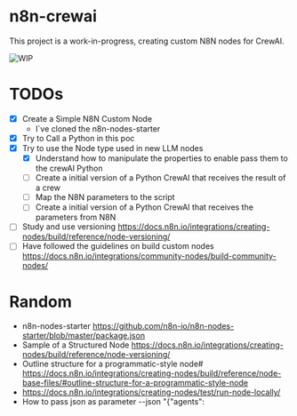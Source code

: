 # n8n-crewai

This project is a work-in-progress, creating custom N8N nodes for CrewAI.

![WIP](https://i.ibb.co/QNDsLVk/image-2024-04-20-101720761.png)

# TODOs

- [x] Create a Simple N8N Custom Node
  - I`ve cloned the n8n-nodes-starter
- [x] Try to Call a Python in this poc
- [x] Try to use the Node type used in new LLM nodes
  - [X] Understand how to manipulate the properties to enable pass them to the crewAI Python
  - [ ] Create a initial version of a Python CrewAI that receives the result of a crew
  - [ ] Map the N8N parameters to the script
  - [ ] Create a initial version of a Python CrewAI that receives the parameters from N8N
- [ ] Study and use versioning
  https://docs.n8n.io/integrations/creating-nodes/build/reference/node-versioning/
- [ ] Have followed the guidelines on build custom nodes
  https://docs.n8n.io/integrations/community-nodes/build-community-nodes/

# Random

- n8n-nodes-starter
  https://github.com/n8n-io/n8n-nodes-starter/blob/master/package.json
- Sample of a Structured Node
  https://docs.n8n.io/integrations/creating-nodes/build/reference/node-versioning/
- Outline structure for a programmatic-style node#
  https://docs.n8n.io/integrations/creating-nodes/build/reference/node-base-files/#outline-structure-for-a-programmatic-style-node
- https://docs.n8n.io/integrations/creating-nodes/test/run-node-locally/
- How to pass json as parameter
	--json "{\"agents\":
